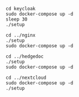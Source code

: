

```
cd keycloak
sudo docker-compose up -d
sleep 30
./setup
```

```
cd ../nginx
./setup
sudo docker-compose up -d
```

```
cd ../hedgedoc
./setup
sudo docker-compose up -d
```

```
cd ../nextcloud
sudo docker-compose up -d
./setup
```

